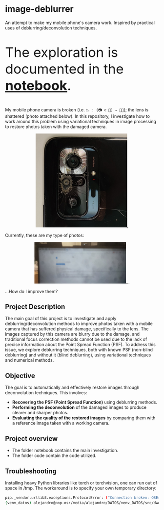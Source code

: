 # image-deblurrer
An attempt to make my mobile phone's camera work. Inspired by practical uses of deblurring/deconvolution techniques.

<p style="font-size: 44px;">The exploration is documented in the <a href="https://github.com/agarnung/image-deblurrer/blob/main/notebook/README.md" style="font-size: 44px; font-weight: bold;">notebook</a>.</p>

My mobile phone camera is broken (i.e.  ```📉 : (📷 ⊂ 📱) → ⛓️‍💥```); the lens is shattered (photo attached below). In this repository, I investigate how to work around this problem using variational techniques in image processing to restore photos taken with the damaged camera.

<p align="center">
  <img src="./assets/crashed_lense.jpg" alt="Crashed lense" title="Crashed lense" style="display: inline-block; width: 300px" />,
</p>

Currently, these are my type of photos:

<p align="center">
  <img src="./assets/6.jpg" alt="Blurry photo 6" title="Blurry photo 6" style="display: inline-block; width: 300px" />...
</p>

...How do I improve them?

## Project Description

The main goal of this project is to investigate and apply deblurring/deconvolution methods to improve photos taken with a mobile camera that has suffered physical damage, specifically to the lens. The images captured by this camera are blurry due to the damage, and traditional focus correction methods cannot be used due to the lack of precise information about the Point Spread Function (PSF). To address this issue, we explore deblurring techniques, both with known PSF (non-blind deblurring) and without it (blind deblurring), using variational techniques and numerical methods.

## Objective

The goal is to automatically and effectively restore images through deconvolution techniques. This involves:

- **Recovering the PSF (Point Spread Function)** using deblurring methods.
- **Performing the deconvolution** of the damaged images to produce clearer and sharper photos.
- **Evaluating the quality of the restored images** by comparing them with a reference image taken with a working camera.

## Project overview

* The folder notebook contains the main investigation.
* The folder code contain the code utilized.

## Troubleshooting
Installing heavy Python libraries like torch or torchvision, one can run out of space in /tmp. The workaround is to specify your own temporary directory:
```bash
pip._vendor.urllib3.exceptions.ProtocolError: ("Connection broken: OSError(28, 'No space left on device')", OSError(28, 'No space left on device'))
(venv_datos) alejandro@pop-os:/media/alejandro/DATOS/venv_DATOS/src/dwdn$ TMPDIR=/media/alejandro/DATOS/pip_cache pip install torch torchvision
```

